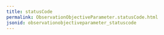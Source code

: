 ```yaml
---
title: statusCode
permalink: ObservationObjectiveParameter.statusCode.html
jsonid: observationobjectiveparameter_statuscode
---
```

